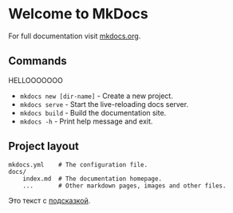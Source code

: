 # Welcome to MkDocs

For full documentation visit [mkdocs.org](https://www.mkdocs.org).

## Commands

HELLOOOOOOO

* `mkdocs new [dir-name]` - Create a new project.
* `mkdocs serve` - Start the live-reloading docs server.
* `mkdocs build` - Build the documentation site.
* `mkdocs -h` - Print help message and exit.

## Project layout

<!-- md:version 8.2.0 -->
<!-- md:plugin [tags] – built-in -->
<!-- md:flag multiple -->

    mkdocs.yml    # The configuration file.
    docs/
        index.md  # The documentation homepage.
        ...       # Other markdown pages, images and other files.

Это текст с [подсказкой](# "Текст подсказки появляется здесь").